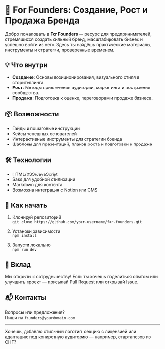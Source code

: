 # 🚀 For Founders: Создание, Рост и Продажа Бренда

Добро пожаловать в **For Founders** — ресурс для предпринимателей, стремящихся создать сильный бренд, масштабировать бизнес и успешно выйти из него. Здесь ты найдёшь практические материалы, инструменты и стратегии, проверенные временем.

## 💡 Что внутри

- **Создание**: Основы позиционирования, визуального стиля и сторителлинга.
- **Рост**: Методы привлечения аудитории, маркетинга и построения сообщества.
- **Продажа**: Подготовка к оценке, переговорам и продаже бизнеса.

## 📦 Возможности

- Гайды и пошаговые инструкции
- Кейсы успешных основателей
- Интерактивные инструменты для стратегии бренда
- Шаблоны для презентаций, планов роста и подготовки к продаже

## 🛠️ Технологии

- HTML/CSS/JavaScript
- Sass для удобной стилизации
- Markdown для контента
- Возможна интеграция с Notion или CMS

## 🧭 Как начать

1. Клонируй репозиторий  
   `git clone https://github.com/your-username/for-founders.git`

2. Установи зависимости  
   `npm install`

3. Запусти локально  
   `npm run dev`

## 🤝 Вклад

Мы открыты к сотрудничеству! Если ты хочешь поделиться опытом или улучшить проект — присылай Pull Request или открывай Issue.

## 📬 Контакты

Вопросы или предложения?  
Пиши на `founders@yourdomain.com`

---

Хочешь, добавлю стильный логотип, секцию с лицензией или адаптацию под конкретную аудиторию — например, стартаперов из СНГ?
